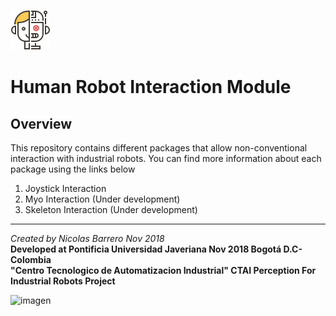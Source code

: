 ![imagen](https://raw.githubusercontent.com/ctaipuj/human_robot_interaction/master/human_robot_module.png)
# Human Robot Interaction Module

## Overview

This repository contains different packages that allow non-conventional interaction with industrial robots. You can find more information about each package using the links below

1. Joystick Interaction
2. Myo Interaction (Under development)
3. Skeleton Interaction (Under development)

***
*Created by Nicolas Barrero Nov 2018*  
**Developed at Pontificia Universidad Javeriana Nov 2018 Bogotá D.C-Colombia**  
**"Centro Tecnologico de Automatizacion Industrial" CTAI
Perception For Industrial Robots Project**

![imagen](https://bit.ly/2qVzHyL)
